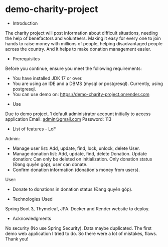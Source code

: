 # demo-charity-project

- Introduction

The charity project will post information about difficult situations, needing the help of benefactors and volunteers. 
Making it easy for every one to join hands to raise money with millions of people, helping disadvantaged people across 
the country. And it helps to make donation management easier.


- Prerequisites

Before you continue, ensure you meet the following requirements:
* You have installed JDK 17 or over.
* You are using an IDE and a DBMS (mysql or postgresql). Currently, using postgresql.
* You can use demo on: https://demo-charity-project.onrender.com


- Use

Due to demo project. 1 default administrator account initially to access application
Email: admin@gmail.com
Password: 113


- List of features - LoF

Admin:
* Manage user list: Add, update, find, lock, unlock, delete User.
* Manage donation list: Add, update, find, delete Donation.
  Update donation: Can only be deleted on initialization.
  Only donation status (Đang quyên góp), user can donate.
* Confirm donation information (donation's money from users).

User:
* Donate to donations in donation status (Đang quyên góp).


- Technologies Used

Spring Boot 3, Thymeleaf, JPA.
Docker and Render website to deploy.


- Acknowledgments

No security (No use Spring Security).
Data maybe duplicated.
The first demo web application I tried to do. So there were a lot of mistakes, flaws.
Thank you!
